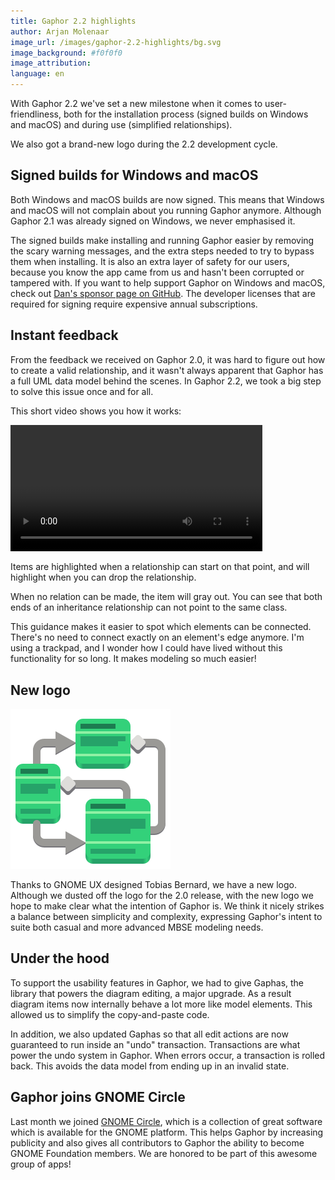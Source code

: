 ```yaml
---
title: Gaphor 2.2 highlights
author: Arjan Molenaar
image_url: /images/gaphor-2.2-highlights/bg.svg
image_background: #f0f0f0
image_attribution:
language: en
---
```


With Gaphor 2.2 we've set a new milestone when it comes to user-friendliness,
both for the installation process (signed builds on Windows and macOS) and
during use (simplified relationships).

We also got a brand-new logo during the 2.2 development cycle.

<!--break-->

## Signed builds for Windows and macOS

Both Windows and macOS builds are now signed. This means that Windows and macOS
will not complain about you running Gaphor anymore. Although Gaphor 2.1 was
already signed on Windows, we never emphasised it.

The signed builds make installing and running Gaphor easier by removing the
scary warning messages, and the extra steps needed to try to bypass them when
installing. It is also an extra layer of safety for our users, because you know
the app came from us and hasn't been corrupted or tampered with. If you want to
help support Gaphor on Windows and macOS, check out [Dan's sponsor page on
GitHub](https://github.com/sponsors/danyeaw). The developer licenses that are
required for signing require expensive annual subscriptions.

## Instant feedback

From the feedback we received on Gaphor 2.0, it was hard to figure out how to
create a valid relationship, and it wasn't always apparent that Gaphor has a
full UML data model behind the scenes. In Gaphor 2.2, we took a big step to
solve this issue once and for all.

This short video shows you how it works:

<video controls width="80%">
 <source src="/images/gaphor-2.2-highlights/user-friendly.webm" type="video/webm">
</video>

Items are highlighted when a relationship can start on that point, and will
highlight when you can drop the relationship.

When no relation can be made, the item will gray out. You can see that both
ends of an inheritance relationship can not point to the same class.

This guidance makes it easier to spot which elements can be connected. There's
no need to connect exactly on an element's edge anymore. I'm using a trackpad,
and I wonder how I could have lived without this functionality for so long. It
makes modeling so much easier!


## New logo

![Gaphor 2.2 logo](/images/gaphor-2.2-highlights/gaphor.svg)

Thanks to GNOME UX designed Tobias Bernard, we have a new logo. Although we
dusted off the logo for the 2.0 release, with the new logo we hope to make clear
what the intention of Gaphor is. We think it nicely strikes a balance between
simplicity and complexity, expressing Gaphor's intent to suite both casual and
more advanced MBSE modeling needs.

## Under the hood

To support the usability features in Gaphor, we had to give Gaphas, the library
that powers the diagram editing, a major upgrade. As a result diagram items now
internally behave a lot more like model elements. This allowed us to simplify
the copy-and-paste code.

In addition, we also updated Gaphas so that all edit actions are now guaranteed
to run inside an "undo" transaction. Transactions are what power the undo system
in Gaphor. When errors occur, a transaction is rolled back. This avoids the data
model from ending up in an invalid state.

## Gaphor joins GNOME Circle

Last month we joined [GNOME Circle](https://circle.gnome.org), which is a
collection of great software which is available for the GNOME platform. This
helps Gaphor by increasing publicity and also gives all contributors to Gaphor
the ability to become GNOME Foundation members. We are honored to be part of
this awesome group of apps!
